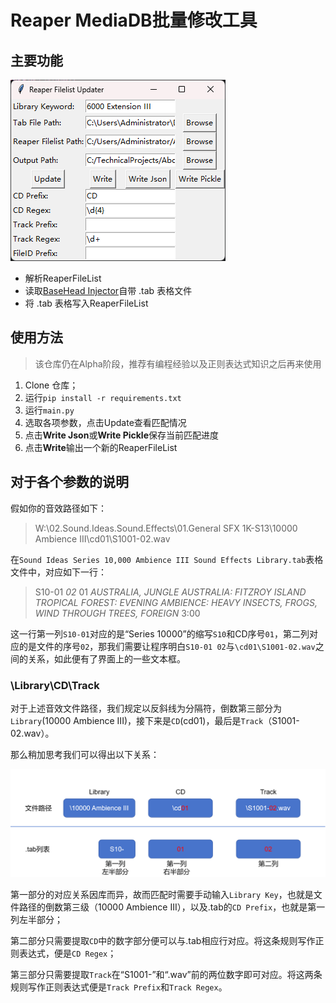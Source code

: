 # Reaper MediaDB批量修改工具

## 主要功能

![image-20231126011222373](ReadMe.assets/image-20231126011222373.png)

* 解析ReaperFileList
* 读取[BaseHead Injector](https://br0wsers.com/detail/product/Xzl610bqwo9m9s0pgaio5Fl1u-5043-11882.html)自带 .tab 表格文件
* 将 .tab 表格写入ReaperFileList

## 使用方法

> 该仓库仍在Alpha阶段，推荐有编程经验以及正则表达式知识之后再来使用

1. Clone 仓库；
2. 运行`pip install -r requirements.txt`
3. 运行`main.py`
4. 选取各项参数，点击Update查看匹配情况
5. 点击**Write Json**或**Write Pickle**保存当前匹配进度
6. 点击**Write**输出一个新的ReaperFileList

## 对于各个参数的说明

假如你的音效路径如下：

> W:\\02.Sound.Ideas.Sound.Effects\\01.General SFX 1K-S13\\10000 Ambience III\\cd01\\S1001-02.wav

在`Sound Ideas Series 10,000 Ambience III Sound Effects Library.tab`表格文件中，对应如下一行：

> S10-01  *02*  01  *AUSTRALIA, JUNGLE      AUSTRALIA: FITZROY ISLAND TROPICAL FOREST: EVENING AMBIENCE: HEAVY INSECTS, FROGS, WIND THROUGH TREES, FOREIGN*  3:00

这一行第一列`S10-01`对应的是“Series 10000”的缩写`S10`和CD序号`01`，第二列对应的是文件的序号`02`，那我们需要让程序明白`S10-01 02`与`\cd01\S1001-02.wav`之间的关系，如此便有了界面上的一些文本框。

### \Library\CD\Track

对于上述音效文件路径，我们规定以反斜线为分隔符，倒数第三部分为`Library`(10000 Ambience III)，接下来是`CD`(cd01)，最后是`Track`（S1001-02.wav）。

那么稍加思考我们可以得出以下关系：

![image-20231126020009642](ReadMe.assets/image-20231126020009642.png)

第一部分的对应关系因库而异，故而匹配时需要手动输入`Library Key`，也就是文件路径的倒数第三级（10000 Ambience III），以及.tab的`CD Prefix`，也就是第一列左半部分；

第二部分只需要提取`CD`中的数字部分便可以与.tab相应行对应。将这条规则写作正则表达式，便是`CD Regex`；

第三部分只需要提取`Track`在“S1001-”和“.wav”前的两位数字即可对应。将这两条规则写作正则表达式便是`Track Prefix`和`Track Regex`。





